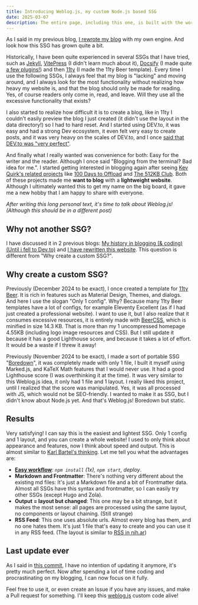 ```yaml
---
title: Introducing Weblog.js, my custom Node.js based SSG
date: 2025-03-07
description: The entire page, including this one, is built with the world's lightest SSG JS, and why did I build it?
---
```


As I said in my previous blog, [I rewrote my blog](/posts/rewrite-website/) with my own engine. And look how this SSG has grown quite a bit.

Historically, I have been quite experienced in several SSGs that I have tried, such as [Jekyll](https://ligmatv2.vercel.app/), [VitePress](https://ligmatv3.vercel.app/) (I didn't learn much about it), [Docsify](https://ligmatv4.vercel.app/) (I made quite [a few plugins!](https://github.com/docsifyjs/awesome-docsify)) and then [11ty](https://ligmatv-11ty.vercel.app/) (I made the 11ty Beer template). Every time I use the following SSGs, I always feel that my blog is "lacking" and moving around, and I always look for the most functionality without realizing how heavy my website is, and that the blog should only be made for reading. Yes, of course readers only come in, read, and leave. Will they use all the excessive functionality that exists?

I also started to realize how difficult it is to create a blog, like in 11ty I couldn't easily preview the blog I just created (it didn't use the layout in the data directory!) so I had to hard reset. And I started using DEV.to, it was easy and had a strong Dev ecosystem, it even felt very easy to create posts, and it was very heavy on the scales of DEV.to, and I once [said that DEV.to was "very perfect"](https://dev.to/w3teal/my-history-in-blogging-coding-until-i-falling-to-devto-24ac).

And finally what I really wanted was convenience for both: Easy for the writer and the reader. Although I once said "Blogging from the terminal? Bad idea for me.". I started getting interested in blogging again after seeing [Kev Quirk's related projects](https://kevquirk.com/projects) like [100 Days to Offload](https://100daystooffload.com/) and [The 512KB Club](https://512kb.club/). Both of these projects made me **want to blog** with a **lightweight website**. Although I ultimately wanted this to get my name on the big board, it gave me a new hobby that I am happy to share with everyone.

_After writing this long personal text, it's time to talk about Weblog.js! (Although this should be in a different post)_

## Why not another SSG?

I have discussed it in 2 previous blogs: [My history in blogging (& coding) (Until i fell to Dev.to)](https://dev.to/w3teal/my-history-in-blogging-coding-until-i-falling-to-devto-24ac) and [I have rewritten this website](https://w3teal.is-a.dev/posts/rewrite-website/). This question is different from "Why create a custom SSG?".

## Why create a custom SSG?

Previously (December 2024 to be exact), I once created a template for [11ty Beer](https://github.com/LIGMATV/11ty-beer). It is rich in features such as Material Design, Themes, and dialogs. And here I use the slogan "Only 1 config". Why? Because many 11ty Beer templates have a lot of configs, for example Eleventy Excellent (as if I had just created a professional website). I want to use it, but I also realize that it consumes excessive resources, it is entirely made with [BeerCSS](https://www.beercss.com/), which is minified in size 14.3 KB. That is more than my 1 uncompressed homepage 4.55KB (including logo image resources and CSS). But I still update it because it has a good Lighthouse score, and because it takes a lot of effort. It would be a waste if I threw it away!

Previously (November 2024 to be exact), I made a sort of portable SSG "[Boredown](https://github.com/w3teal/boredown)", it was completely made with only 1 file, I built it myself using Marked.js, and KaTeX Math features that I would never use. It had a good Lighthouse score (I was overthinking it at the time). It was very similar to this Weblog.js idea, it only had 1 file and 1 layout. I really liked this project, until I realized that the score was manipulated. Yes, it was all processed with JS, which would not be SEO-friendly. I wanted to make it as SSG, but I didn't know about Node.js yet. And that's Weblog.js! Boredown but static.

## Results

Very satisfying! I can say this is the easiest and lightest SSG. Only 1 config and 1 layout, and you can create a whole website! I used to only think about appearance and features, now I think about speed and output. This is almost similar to [Karl Bartel's thinking](https://www.karl.berlin/blog.html). Let me tell you what the advantages are:

- **[Easy workflow](/posts/rewrite-website/)**: _`npm install` (1x), `npm start`, deploy_.
- **Markdown and Frontmatter**: There's nothing very different about the existing md files: It's just a Markdown file and a bit of Frontmatter data. Almost all SSGs have this syntax and frontmatter, so I can easily try other SSGs (except Hugo and Zola).
- **Output = layout but changed**: This one may be a bit strange, but it makes the most sense: all pages are processed using the same layout, no components or layout chaining. (Still strange)
- **RSS Feed**: This one uses absolute urls. Almost every blog has them, and no one hates them. It's just 1 file that's easy to create and you can use it in any RSS feed. (The layout is similar to [RSS in nih.ar](https://nih.ar/rss.xml))

## Last update ever

As I said in [this commit](https://github.com/w3teal/weblog.js/commit/c8b07f029f9824c07d7e5336926742c80265177d), I have no intention of updating it anymore, it's pretty much perfect. Now after spending a lot of time coding and procrastinating on my blogging, I can now focus on it fully.

Feel free to use it, or even create an Issue if you have any issues, and make a Pull request for something. I'll keep this [weblog.js](https://github.com/w3teal/weblog.js) custom code alive!